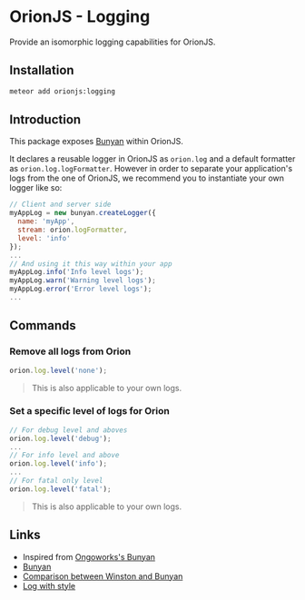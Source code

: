 # OrionJS - Logging
Provide an isomorphic logging capabilities for OrionJS.

## Installation
```bash
meteor add orionjs:logging
```

## Introduction
This package exposes [Bunyan](https://github.com/trentm/node-bunyan) within OrionJS.

It declares a reusable logger in OrionJS as `orion.log` and a default formatter
as `orion.log.logFormatter`. However in order to separate your application's logs
from the one of OrionJS, we recommend you to instantiate your own logger like so:

```js
// Client and server side
myAppLog = new bunyan.createLogger({
  name: 'myApp',
  stream: orion.logFormatter,
  level: 'info'
});
...
// And using it this way within your app
myAppLog.info('Info level logs');
myAppLog.warn('Warning level logs');
myAppLog.error('Error level logs');
...
```

## Commands
### Remove all logs from Orion
```js
orion.log.level('none');
```
> This is also applicable to your own logs.

### Set a specific level of logs for Orion
```js
// For debug level and aboves
orion.log.level('debug');
...
// For info level and above
orion.log.level('info');
...
// For fatal only level
orion.log.level('fatal');
```
> This is also applicable to your own logs.

## Links
* Inspired from [Ongoworks's Bunyan](https://github.com/ongoworks/meteor-bunyan)
* [Bunyan](https://github.com/trentm/node-bunyan)
* [Comparison between Winston and Bunyan](https://strongloop.com/strongblog/compare-node-js-logging-winston-bunyan/)
* [Log with style](https://www.npmjs.com/package/log-with-style)
